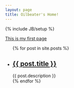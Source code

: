 ```yaml
---
layout: page
title: Oilbeater's Home!
---
```

{% include JB/setup %}
<head>
  <link rel="stylesheet" href="/css/main.css" type="text/css" />
</head>
<body class = "main">
  <p>
    <a href="http://www.baidu.com">This is my first page</a>
  </p>
  <ul class = "main">
  {% for post in site.posts %}
      <li>
          <h2>
            <a href="{{ post.url }}">{{ post.title }}</a>
          </h2>
          <span>{{ post.description }}</span>
      </li>
  {% endfor %}
  </ul>
</body>